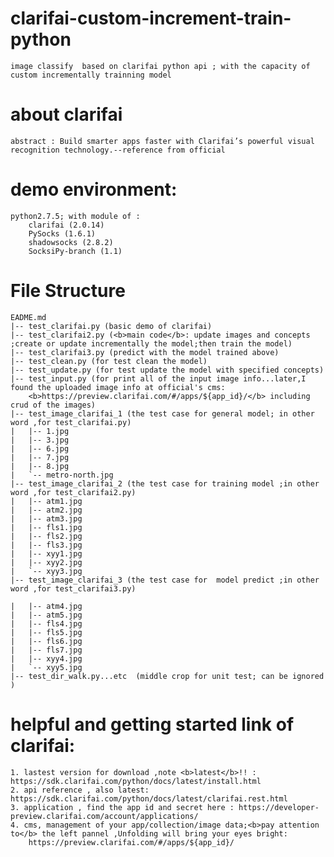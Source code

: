 # clarifai-custom-increment-train-python
    image classify  based on clarifai python api ; with the capacity of custom incrementally trainning model
# about clarifai
    abstract : Build smarter apps faster with Clarifai’s powerful visual recognition technology.--reference from official
# demo environment:
    python2.7.5; with module of :
        clarifai (2.0.14)
        PySocks (1.6.1)
        shadowsocks (2.8.2)
        SocksiPy-branch (1.1)
# File Structure
    EADME.md
    |-- test_clarifai.py (basic demo of clarifai)
    |-- test_clarifai2.py (<b>main code</b>: update images and concepts ;create or update incrementally the model;then train the model)
    |-- test_clarifai3.py (predict with the model trained above)
    |-- test_clean.py (for test clean the model)
    |-- test_update.py (for test update the model with specified concepts)
    |-- test_input.py (for print all of the input image info...later,I found the uploaded image info at official's cms: 
        <b>https://preview.clarifai.com/#/apps/${app_id}/</b> including crud of the images)
    |-- test_image_clarifai_1 (the test case for general model; in other word ,for test_clarifai.py)
    |   |-- 1.jpg
    |   |-- 3.jpg
    |   |-- 6.jpg
    |   |-- 7.jpg
    |   |-- 8.jpg
    |   `-- metro-north.jpg
    |-- test_image_clarifai_2 (the test case for training model ;in other word ,for test_clarifai2.py)
    |   |-- atm1.jpg
    |   |-- atm2.jpg
    |   |-- atm3.jpg
    |   |-- fls1.jpg
    |   |-- fls2.jpg
    |   |-- fls3.jpg
    |   |-- xyy1.jpg
    |   |-- xyy2.jpg
    |   `-- xyy3.jpg
    |-- test_image_clarifai_3 (the test case for  model predict ;in other word ,for test_clarifai3.py)

    |   |-- atm4.jpg
    |   |-- atm5.jpg
    |   |-- fls4.jpg
    |   |-- fls5.jpg
    |   |-- fls6.jpg
    |   |-- fls7.jpg
    |   |-- xyy4.jpg
    |   `-- xyy5.jpg
    |-- test_dir_walk.py...etc  (middle crop for unit test; can be ignored )
# helpful and getting started link of clarifai:
    1. lastest version for download ,note <b>latest</b>!! : https://sdk.clarifai.com/python/docs/latest/install.html 
    2. api reference , also latest: https://sdk.clarifai.com/python/docs/latest/clarifai.rest.html
    3. application , find the app id and secret here : https://developer-preview.clarifai.com/account/applications/
    4. cms, management of your app/collection/image data;<b>pay attention to</b> the left pannel ,Unfolding will bring your eyes bright:
        https://preview.clarifai.com/#/apps/${app_id}/

